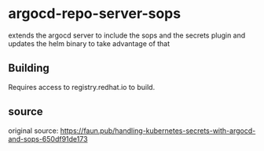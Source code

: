 # argocd-repo-server-sops
extends the argocd server to include the sops and the secrets plugin and updates the helm binary to take advantage of that

## Building
Requires access to registry.redhat.io to build.

## source
original source: https://faun.pub/handling-kubernetes-secrets-with-argocd-and-sops-650df91de173
